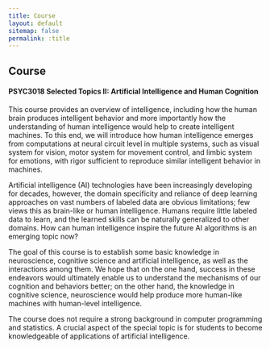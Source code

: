 ```yaml
---
title: Course
layout: default
sitemap: false
permalink: :title
---
```


## Course

#### **PSYC3018 Selected Topics II: Artificial Intelligence and Human Cognition**

This course provides an overview of intelligence, including how the human brain produces intelligent behavior and more importantly how the understanding of human intelligence would help to create intelligent machines. To this end, we will introduce how human intelligence emerges from computations at neural circuit level in multiple systems, such as visual system for vision, motor system for movement control, and limbic system for emotions, with rigor sufficient to reproduce similar intelligent behavior in machines.

Artificial intelligence (AI) technologies have been increasingly developing for decades, however, the domain specificity and reliance of deep learning approaches on vast numbers of labeled data are obvious limitations; few views this as brain-like or human intelligence. Humans require little labeled data to learn, and the learned skills can be naturally generalized to other domains. How can human intelligence inspire the future AI algorithms is an emerging topic now?

The goal of this course is to establish some basic knowledge in neuroscience, cognitive science and artificial intelligence, as well as the interactions among them. We hope that on the one hand, success in these endeavors would ultimately enable us to understand the mechanisms of our cognition and behaviors better; on the other hand, the knowledge in cognitive science, neuroscience would help produce more human-like machines with human-level intelligence.

The course does not require a strong background in computer programming and statistics. A crucial aspect of the special topic is for students to become knowledgeable of applications of artificial intelligence.